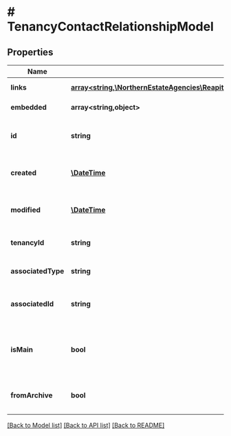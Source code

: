# # TenancyContactRelationshipModel

## Properties

Name | Type | Description | Notes
------------ | ------------- | ------------- | -------------
**links** | [**array<string,\NorthernEstateAgencies\ReapitFoundationsClient\Model\InlineResponse200Links>**](InlineResponse200Links.md) |  | [optional] [readonly]
**embedded** | **array<string,object>** |  | [optional] [readonly]
**id** | **string** | The unique identifier of the tenancy relationship | [optional]
**created** | [**\DateTime**](\DateTime.md) | The date and time when the relationship was created | [optional]
**modified** | [**\DateTime**](\DateTime.md) | The date and time when the relationship was last modified | [optional]
**tenancyId** | **string** | The unique identifier of the tenancy | [optional]
**associatedType** | **string** | The type of related entity (contact/company) | [optional]
**associatedId** | **string** | The unique identifier of the related contact or company | [optional]
**isMain** | **bool** | A flag denoting whether or not this contact or company should be regarded as the main tenant | [optional]
**fromArchive** | **bool** | A flag denoting whether or not this relationship is archived | [optional]

[[Back to Model list]](../../README.md#models) [[Back to API list]](../../README.md#endpoints) [[Back to README]](../../README.md)
